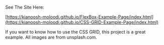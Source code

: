 See The Site Here:

[https://kianoosh-moloodi.github.io/FlexBox-Example-Page/index.html](https://kianoosh-moloodi.github.io/CSS-GRID-Example-Page/index.html)

If you want to know how to use the CSS GRID, this project is a great example. All images are from unsplash.com.

